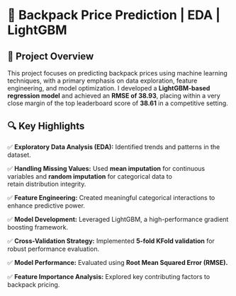 # 🎒 **Backpack Price Prediction | EDA | LightGBM**

## 📌 **Project Overview**

This project focuses on predicting backpack prices using machine learning techniques, with a primary emphasis on data exploration, feature engineering, and model optimization. I developed a **LightGBM-based regression model** and achieved an **RMSE of 38.93**, placing within a very close margin of the top leaderboard score of **38.61** in a competitive setting.

## 🔍 **Key Highlights**

✅ **Exploratory Data Analysis (EDA):** Identified trends and patterns in the dataset.

✅ **Handling Missing Values:** Used **mean imputation** for continuous variables and **random imputation** for categorical data to   
     retain distribution integrity.

✅ **Feature Engineering:** Created meaningful categorical interactions to enhance predictive power.

✅ **Model Development:** Leveraged LightGBM, a high-performance gradient boosting framework.

✅ **Cross-Validation Strategy:** Implemented **5-fold KFold validation** for robust performance evaluation.

✅ **Model Performance:** Evaluated using **Root Mean Squared Error (RMSE).**

✅ **Feature Importance Analysis:** Explored key contributing factors to backpack pricing.

